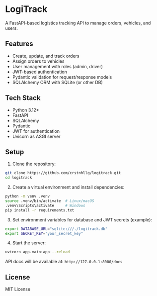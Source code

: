 # LogiTrack

A FastAPI-based logistics tracking API to manage orders, vehicles, and users.

## Features

- Create, update, and track orders
- Assign orders to vehicles
- User management with roles (admin, driver)
- JWT-based authentication
- Pydantic validation for request/response models
- SQLAlchemy ORM with SQLite (or other DB)

## Tech Stack

- Python 3.12+
- FastAPI
- SQLAlchemy
- Pydantic
- JWT for authentication
- Uvicorn as ASGI server

## Setup

1. Clone the repository:

```bash
git clone https://github.com/crstnhllg/logitrack.git
cd logitrack
````

2. Create a virtual environment and install dependencies:

```bash
python -m venv .venv
source .venv/bin/activate  # Linux/macOS
.venv\Scripts\activate     # Windows
pip install -r requirements.txt
```

3. Set environment variables for database and JWT secrets (example):

```bash
export DATABASE_URL="sqlite:///./logitrack.db"
export SECRET_KEY="your_secret_key"
```

4. Start the server:

```bash
uvicorn app.main:app --reload
```

API docs will be available at: `http://127.0.0.1:8000/docs`

## License

MIT License
